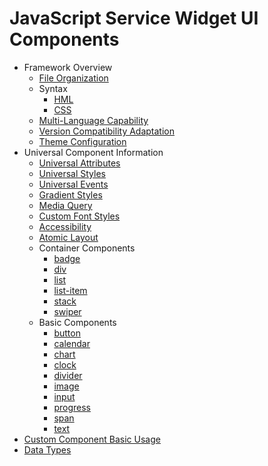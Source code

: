 # JavaScript Service Widget UI Components

- Framework Overview
  - [File Organization](js-service-widget-file.md)
  - Syntax
    - [HML](js-service-widget-syntax-hml.md)
    - [CSS](js-service-widget-syntax-css.md)
  - [Multi-Language Capability](js-service-widget-multiple-languages.md)
  - [Version Compatibility Adaptation](js-service-widget-version-compatibility.md)
  - [Theme Configuration](js-service-widget-theme.md)
- Universal Component Information
    - [Universal Attributes](js-service-widget-common-attributes.md)
    - [Universal Styles](js-service-widget-common-styles.md)
    - [Universal Events](js-service-widget-common-events.md)
    - [Gradient Styles](js-service-widget-common-gradient.md)
    - [Media Query](js-service-widget-common-mediaquery.md)
    - [Custom Font Styles](js-service-widget-common-customizing-font.md)
    - [Accessibility](js-service-widget-common-accessibility.md)
    - [Atomic Layout](js-service-widget-common-atomic-layout.md)
  - Container Components
    - [badge](js-service-widget-container-badge.md)
    - [div](js-service-widget-container-div.md)
    - [list](js-service-widget-container-list.md)
    - [list-item](js-service-widget-container-list-item.md)
    - [stack](js-service-widget-container-stack.md)
    - [swiper](js-service-widget-container-swiper.md)
  - Basic Components
    - [button](js-service-widget-basic-button.md)
    - [calendar](js-service-widget-basic-calendar.md)
    - [chart](js-service-widget-basic-chart.md)
    - [clock](js-service-widget-basic-clock.md)
    - [divider](js-service-widget-basic-divider.md)
    - [image](js-service-widget-basic-image.md)
    - [input](js-service-widget-basic-input.md)
    - [progress](js-service-widget-basic-progress.md)
    - [span](js-service-widget-basic-span.md)
    - [text](js-service-widget-basic-text.md)
- [Custom Component Basic Usage](js-service-widget-custom-basic-usage.md)
- [Data Types](js-service-widget-appendix-types.md)
